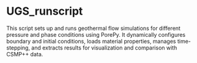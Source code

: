 # UGS_runscript
This script sets up and runs geothermal flow simulations for different pressure and phase conditions using PorePy. It dynamically configures boundary and initial conditions, loads material properties, manages time-stepping, and extracts results for visualization and comparison with CSMP++ data.
